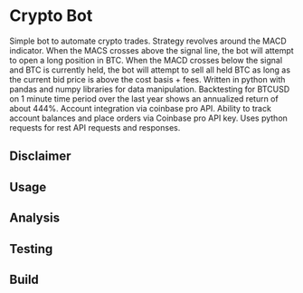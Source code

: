 # Crypto Bot

Simple bot to automate crypto trades. Strategy revolves around the MACD indicator. When the MACS crosses above the signal line, the bot will attempt to open a long position in BTC. When the MACD crosses below the signal and BTC is currently held, the bot will attempt to sell all held BTC as long as the current bid price is above the cost basis + fees. Written in python with pandas and numpy libraries for data manipulation. Backtesting for BTCUSD on 1 minute time period over the last year shows an annualized return of about 444%. Account integration via coinbase pro API. Ability to track account balances and place orders via Coinbase pro API key. Uses python requests for rest API requests and responses.
## Disclaimer

## Usage

## Analysis

## Testing

## Build
